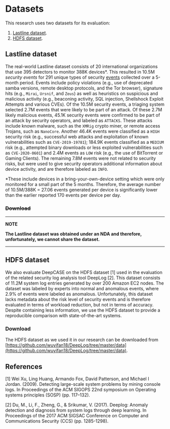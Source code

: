 # Datasets

This research uses two datasets for its evaluation:
 1. [Lastline dataset](#Lastline-dataset).
 2. [HDFS dataset](#HDFS-dataset).

## Lastline dataset
The real-world Lastline dataset consists of 20 international organizations that use 395 detectors to monitor 388K devices*.
This resulted in 10.5M *security events* for 291 unique types of security [events](https://github.com/Thijsvanede/DeepCASE) collected over a 5-month period.
Events include policy violations (e.g., use of deprecated samba versions, remote desktop protocols, and the Tor browser), signature hits (e.g., `Mirai`, `Ursnif`, and `Zeus`) as well as heuristics on suspicious and malicious activity (e.g., beaconing activity, SQL injection, Shellshock Exploit Attempts and various CVEs).
Of the 10.5M security events, a triaging system selected 2.7M events that were likely to be part of an attack.
Of these 2.7M likely malicious events, 45.1K security events were confirmed to be part of an attack by security operators, and labeled as `ATTACKS`.
These attacks include known malware, such as the `XMRig` crypto miner, or remote access Trojans, such as `NanoCore`.
Another 46.4K events were classified as a `HIGH` security risk (e.g., successful web attacks and exploitation of known vulnerabilities such as `CVE-2019-19781`); 184.9K events classified as a `MEDIUM` risk (e.g., attempted binary downloads or less exploited vulnerabilities such as `CVE-2020-0601`) and 2.4M events as `LOW` risk (e.g., the use of BitTorrent or Gaming Clients). The remaining 7.8M events were not related to security risks, but were used to give security operators additional information about device activity, and are therefore labeled as `INFO`.

*These include devices in a bring-your-own-device setting which were only monitored for a small part of the 5 months. Therefore, the average number of 10.5M/388K = 27.06 events generated per device is significantly lower than the earlier reported 170 events per device per day.

### ~~Download~~

---
**NOTE**

**The Lastline dataset was obtained under an NDA and therefore, unfortunately, we cannot share the dataset.**

---

## HDFS dataset
We also evaluate DeepCASE on the HDFS dataset [1] used in the evaluation of the related security log analysis tool DeepLog [2].
This dataset consists of 11.2M system log entries generated by over 200 Amazon EC2 nodes.
The dataset was labeled by experts into normal and anomalous events, where 2.9% of events were labeled as anomalous.
Unfortunately, this dataset lacks metadata about the risk level of security events and is therefore evaluated in terms of workload reduction, but not in terms of accuracy.
Despite containing less information, we use the HDFS dataset to provide a reproducible comparison with state-of-the-art systems.

### Download
The HDFS dataset as we used it in our research can be downloaded from [https://github.com/wuyifan18/DeepLog/tree/master/data](https://github.com/wuyifan18/DeepLog/tree/master/data).

## References

[1] Wei Xu, Ling Huang, Armando Fox, David Patterson, and Michael I Jordan. (2009). Detecting large-scale system problems by mining console logs. In Proceedings of the ACM SIGOPS 22nd symposium on Operating systems principles (SOSP) (pp. 117–132).

[2] Du, M., Li, F., Zheng, G., & Srikumar, V. (2017). Deeplog: Anomaly detection and diagnosis from system logs through deep learning. In Proceedings of the 2017 ACM SIGSAC Conference on Computer and Communications Security (CCS) (pp. 1285-1298).
